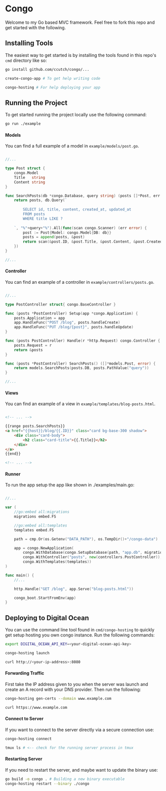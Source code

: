 # Congo
Welcome to my Go based MVC framework. Feel free to fork this repo and get started with the following.


## Installing Tools
The easiest way to get started is by installing the tools found in this repo's `cmd` directory like so:

```bash
go install github.com/ccutch/congo/...

create-congo-app # To get help writing code

congo-hosting # For help deploying your app
```


## Running the Project
To get started running the project locally use the following command:

```bash
go run ./example
```

#### Models
You can find a full example of a model in `example/models/post.go`.

```go

//...

type Post struct {
	congo.Model
	Title   string
	Content string
}

func SearchPosts(db *congo.Database, query string) (posts []*Post, err error) {
	return posts, db.Query(`
	
		SELECT id, title, content, created_at, updated_at
		FROM posts
		WHERE title LIKE ?
	
	`, "%"+query+"%").All(func(scan congo.Scanner) (err error) {
		post := Post{Model: congo.Model{DB: db}}
		posts = append(posts, &post)
		return scan(&post.ID, &post.Title, &post.Content, &post.CreatedAt, &post.UpdatedAt)
	})
}

//...

```

#### Controller
You can find an example of a controller in `example/controllers/posts.go`.

```go

//...

type PostController struct{ congo.BaseController }

func (posts *PostController) Setup(app *congo.Application) {
	posts.Application = app
	app.HandleFunc("POST /blog", posts.handleCreate)
	app.HandleFunc("PUT /blog/{post}", posts.handleUpdate)
}

func (posts PostController) Handle(r *http.Request) congo.Controller {
	posts.Request = r
	return &posts
}

func (posts *PostController) SearchPosts() ([]*models.Post, error) {
	return models.SearchPosts(posts.DB, posts.PathValue("query"))
}

//...

```

#### Views
You can find an example of a view in `example/templates/blog-posts.html`.

```html

<!-- ... -->

{{range posts.SearchPosts}}
<a href="{{host}}/blog/{{.ID}}" class="card bg-base-300 shadow">
    <div class="card-body">
        <h2 class="card-title">{{.Title}}</h2>
    </div>
</a>
{{end}}

<!-- ... -->

```

#### Runner
To run the app setup the app like shown in ./examples/main.go:
```go

//...

var (
	//go:embed all:migrations
	migrations embed.FS

	//go:embed all:templates
	templates embed.FS

	path = cmp.Or(os.Getenv("DATA_PATH"), os.TempDir()+"/congo-data")

	app = congo.NewApplication(
		congo.WithDatabase(congo.SetupDatabase(path, "app.db", migrations)),
		congo.WithController("posts", new(controllers.PostController)),
		congo.WithTemplates(templates))
)

func main() {
	//...

	http.Handle("GET /blog", app.Serve("blog-posts.html"))

	congo_boot.StartFromEnv(app)
}

```

## Deploying to Digital Ocean
You can use the command line tool found in `cmd/congo-hosting` to quickly get setup hosting you own congo instance. Run the following commands:

```bash
export DIGITAL_OCEAN_API_KEY=<your-digital-ocean-api-key>

congo-hosting launch

curl http://<your-ip-address>:8080
```


#### Forwarding Traffic
First take the IP address given to you when the server was launch and create an A record with your DNS provider. Then run the following:
```bash
congo-hosting gen-certs --domain www.example.com

curl https://www.example.com
```


#### Connect to Server
If you want to connect to the server directly via a secure connection use:
```bash
congo-hosting connect

tmux ls # <-- check for the running server process in tmux
```


#### Restarting Server
If you need to restart the server, and maybe want to update the binary use:
```bash
go build -o congo . # Building a new binary executable
congo-hosting restart --binary ./congo
```
